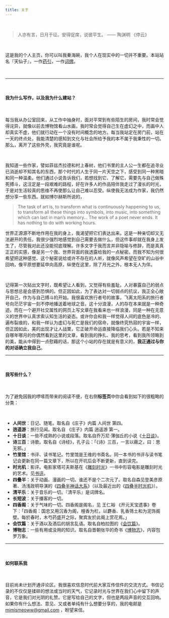 ```yaml
---
title: 关于
---
```


<br/>

> 人亦有言，日月于征。安得促席，说彼平生。         —— 陶渊明 《停云》



<br/>



这是我的个人主页，你可以叫我秦海碗，我个人在现实中的一切并不重要。本站站名『天仙子』，一作[药引](https://zh.wikipedia.org/wiki/%E5%A4%A9%E4%BB%99%E5%AD%90_(%E6%A4%8D%E7%89%A9))，一作[词牌](https://zh.m.wikipedia.org/zh-hans/%E5%A4%A9%E4%BB%99%E5%AD%90)。

<br/>





---

​	<br/>

#### 我为什么写作，以及我为什么建站？



<br/>




每当我从办公室回来，从工作中抽身时，面对平常到有些陌生的房间，我时常会觉得诧异，就像以前去博物馆看山水画，我时常会觉得自己生在虚幻之中，而画中人却真实不虚，他们就行动在一个没有时间概念的地方。每当我站定在房门前，站在一天的终点处，我能清楚的感知到文化与社会所给予我的本不属于我秉性的一切。那么，离开了这些外壳，我究竟是谁呢。

<br/>

我知道一些作家，譬如菲兹杰拉德和村上春树，他们书里的主人公一生都在追寻业已消逝却不知其名的东西，那个时代的人生于同一片天空之下，感受到同一种黑暗和同一种温柔。他们通过小说告诉我们，若想找到它、了解它，需要先与自己做殊死搏斗，这注定是一段艰难的路程，好在许多人的作品陪伴我走过了漫长的时光，于是对生活较真的思维不再使那么让自己难以忍受。纵使我无法成为作家，我仍然想分享一些东西。就如博尔赫斯所说的，



> The task of art is, to transform what is continuously happening to us, to transform all these things into symbols, into music, into something which can last in man’s memory… The work of a poet never ends. It has nothing to do with working hours.



世界正源源不断地作用在我的身上，我渴望把它们表达出来。这是一种亲切却又无法避开的责任。我很少强烈地感觉到自己需要去做什么，但这件事却就在我身上发生了，尽管我对此还没能彻底理解。许多文字于我而言并非隐喻与修辞，而是真真正正的实感，像是另一个我、世界背面的我透露给我的一点秘密。而我不知为何很希望把这种感觉、这个秘密说给或许不存在的人听，就像风声希望在空旷的山谷中回响，像平原想要延申向高原，纵使在这里，除了月光之外，根本无人为伴。

<br/>

记得第一次贴出文字时，既希望让人看到，又觉得有些羞耻。人对暴露自己的弱点与思想总是会感到恐惧的。但正因如此，为了表达对一切弱点的抗议，我正全心敞开自己，作为与自己搏斗的开始。我很喜欢旅行者号的故事，飞离太阳系的旅行者号向茫茫宇宙一刻不停地播送着地球之音。这十分浪漫，人的存在本来就是一种奇迹。而在一个避开社交属性的网页上写文章在我看来也一样浪漫，同是一种在无意义的世界中认真求索认知生活的姿态。或许你会和我一样觉得人间的底色是冷的、遍布裂痕的，和我一样认为虚幻与死亡是我们的宿命，就像终究热寂的宇宙一样，但正因如此，美的出现才让人战栗，它正破开命运直接降临我们心头。若是不知来自哪年哪月的你偶然看到这里的文章，看到我的挣扎、我的思考，看到我所领略到的美，能从中得到一点慰藉的话，那这个小站的存在就是有意义的，**我正通过与你的对话确立我自己**。



---

<br/>

#### 我写些什么？



<br/>


为了避免因我的啰嗦而带来的阅读不便，在右侧**标签页**中你会看到如下的很粗略的分类：

<br/>

- **人间世**：日记、随笔。取名自《庄子》内篇 人间世 第四。
- **逍遥游**：旅行见闻。取名自 《庄子》内篇 逍遥游 第一。
- **十日谈**：一些不成熟的小说或段落。取名自乔万尼·薄伽丘的小说《[十日谈](https://book.douban.com/subject/25897666/)》。
- **诗三百**：诗歌。取名自《诗经》，孔子云：「《诗》三百，一言以蔽之，曰：思无邪。」
- **竹里馆**：书评、读书笔记。竹里馆是王维的书斋名。同一本书的书评与读书笔记会更新在同一篇文章下，所以在开坑后会不断更新，直到读完。
- **时光机**：影评。电影家塔可夫斯基在《[雕刻时光](https://book.douban.com/subject/26435510/)》一书中形容电影是雕刻时光的艺术。见[书评](https://tianxianzi.me/2022/12/07/sculpting_in_time/)。
- **四叠半**：关于动画、漫画的一切。谁还不是个二次元了。取名自森见登美彦原著、汤浅政明导演的《[四叠半神话大系](https://movie.douban.com/subject/4195678/)》（以及最近出的《[四叠半时光机](https://movie.douban.com/subject/35563505/)》）。
- **清平乐**：关于音乐的一切。『清平乐』是词牌名。
- **长短波**：关于播客的一切。
- **四香阁**：关于气味的一切。四香阁是阁名，见 王仁裕 《开元天宝遗事》卷下：「四香阁：国忠又用沉香为阁，檀香为栏，以麝香、乳香筛土和为泥饰阁壁。每於春时，木芍药盛开之际，聚宾友於此阁上赏花焉。」
- **会饮篇**：关于酒以及酒后的胡言乱语。取名自柏拉图的《[会饮篇](https://book.douban.com/subject/21570668/)》。
- **博物志**：一些有用或没用的知识。取名自晋朝张华的奇书《[博物志](https://zh.m.wikisource.org/zh/%E5%8D%9A%E7%89%A9%E5%BF%97)》，内容包罗万象。



---

<br/>

#### 如何联系我

<br/>

目前尚未计划开通评论区。我很喜欢信息时代前大家互传信件的交流方式。书信记录的不仅仅是揉碎的想法或当时的天气，它记录时光与世界在我们心中留下的声音，它是我们对光阴的礼赞。它是写给自己的文字，但也是两段声音的交互回响。如果你有什么想法、意见、又或者单纯有什么想要分享的，我的电邮是 mimismeoww@gmail.com ，盼望来信。
